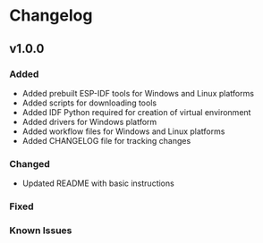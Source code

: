 # Changelog

## v1.0.0

### Added

- Added prebuilt ESP-IDF tools for Windows and Linux platforms
- Added scripts for downloading tools
- Added IDF Python required for creation of virtual environment
- Added drivers for Windows platform
- Added workflow files for Windows and Linux platforms
- Added CHANGELOG file for tracking changes

### Changed

- Updated README with basic instructions

### Fixed

### Known Issues
